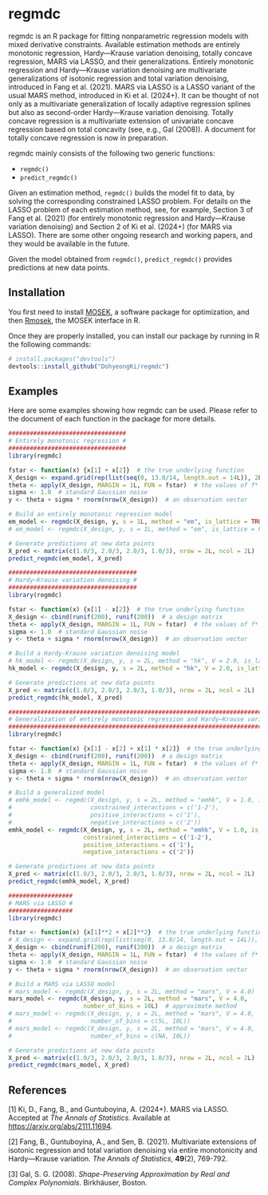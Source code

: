 
<!-- README.md is generated from README.Rmd. Please edit that file -->

# regmdc

<!-- badges: start -->
<!-- badges: end -->

regmdc is an R package for fitting nonparametric regression models with
mixed derivative constraints. Available estimation methods are entirely
monotonic regression, Hardy—Krause variation denoising, totally concave
regression, MARS via LASSO, and their generalizations. Entirely
monotonic regression and Hardy—Krause variation denoising are
multivariate generalizations of isotonic regression and total variation
denoising, introduced in Fang et al. (2021). MARS via LASSO is a LASSO
variant of the usual MARS method, introduced in Ki et al. (2024+). It
can be thought of not only as a multivariate generalization of locally
adaptive regression splines but also as second-order Hardy—Krause
variation denoising. Totally concave regression is a multivariate
extension of univariate concave regression based on total concavity
(see, e.g., Gal (2008)). A document for totally concave regression is
now in preparation.

regmdc mainly consists of the following two generic functions:

- `regmdc()`
- `predict_regmdc()`

Given an estimation method, `regmdc()` builds the model fit to data, by
solving the corresponding constrained LASSO problem. For details on the
LASSO problem of each estimation method, see, for example, Section 3 of
Fang et al. (2021) (for entirely monotonic regression and Hardy—Krause
variation denoising) and Section 2 of Ki et al. (2024+) (for MARS via
LASSO). There are some other ongoing research and working papers, and
they would be available in the future.

Given the model obtained from `regmdc()`, `predict_regmdc()` provides
predictions at new data points.

## Installation

You first need to install
[MOSEK](https://docs.mosek.com/latest/install/installation.html), a
software package for optimization, and then
[Rmosek](https://docs.mosek.com/latest/rmosek/install-interface.html),
the MOSEK interface in R.

Once they are properly installed, you can install our package by running
in R the following commands:

``` r
# install.packages("devtools")
devtools::install_github("DohyeongKi/regmdc")
```

## Examples

Here are some examples showing how regmdc can be used. Please refer to
the document of each function in the package for more details.

``` r
################################# 
# Entirely monotonic regression #
#################################
library(regmdc)

fstar <- function(x) {x[1] + x[2]}  # the true underlying function
X_design <- expand.grid(rep(list(seq(0, 13.0/14, length.out = 14L)), 2L))  # a design matrix
theta <- apply(X_design, MARGIN = 1L, FUN = fstar)  # the values of f* at the design points
sigma <- 1.0  # standard Gaussian noise
y <- theta + sigma * rnorm(nrow(X_design))  # an observation vector

# Build an entirely monotonic regression model
em_model <- regmdc(X_design, y, s = 1L, method = "em", is_lattice = TRUE)
# em_model <- regmdc(X_design, y, s = 1L, method = "em", is_lattice = FALSE)

# Generate predictions at new data points
X_pred <- matrix(c(1.0/3, 2.0/3, 2.0/3, 1.0/3), nrow = 2L, ncol = 2L)
predict_regmdc(em_model, X_pred)
```

``` r
#################################### 
# Hardy—Krause variation denoising #
####################################
library(regmdc)

fstar <- function(x) {x[1] - x[2]}  # the true underlying function
X_design <- cbind(runif(200), runif(200))  # a design matrix
theta <- apply(X_design, MARGIN = 1L, FUN = fstar)  # the values of f* at the design points
sigma <- 1.0  # standard Gaussian noise
y <- theta + sigma * rnorm(nrow(X_design))  # an observation vector

# Build a Hardy-Krause variation denoising model
# hk_model <- regmdc(X_design, y, s = 2L, method = "hk", V = 2.0, is_lattice = TRUE)
hk_model <- regmdc(X_design, y, s = 2L, method = "hk", V = 2.0, is_lattice = FALSE)

# Generate predictions at new data points
X_pred <- matrix(c(1.0/3, 2.0/3, 2.0/3, 1.0/3), nrow = 2L, ncol = 2L)
predict_regmdc(hk_model, X_pred)
```

``` r
######################################################################################## 
# Generalization of entirely monotonic regression and Hardy—Krause variation denoising #
########################################################################################
library(regmdc)

fstar <- function(x) {x[1] - x[2] + x[1] * x[2]}  # the true underlying function
X_design <- cbind(runif(200), runif(200))  # a design matrix
theta <- apply(X_design, MARGIN = 1L, FUN = fstar)  # the values of f* at the design points
sigma <- 1.0  # standard Gaussian noise
y <- theta + sigma * rnorm(nrow(X_design))  # an observation vector

# Build a generalized model
# emhk_model <- regmdc(X_design, y, s = 2L, method = "emhk", V = 1.0, is_lattice = TRUE,
#                      constrained_interactions = c('1-2'),
#                      positive_interactions = c('1'),
#                      negative_interactions = c('2'))
emhk_model <- regmdc(X_design, y, s = 2L, method = "emhk", V = 1.0, is_lattice = FALSE,
                     constrained_interactions = c('1-2'),
                     positive_interactions = c('1'),
                     negative_interactions = c('2'))

# Generate predictions at new data points
X_pred <- matrix(c(1.0/3, 2.0/3, 2.0/3, 1.0/3), nrow = 2L, ncol = 2L)
predict_regmdc(emhk_model, X_pred)
```

``` r
################## 
# MARS via LASSO #
##################
library(regmdc)

fstar <- function(x) {x[1]**2 + x[2]**2}  # the true underlying function
# X_design <- expand.grid(rep(list(seq(0, 13.0/14, length.out = 14L)), 2L))  # a design matrix
X_design <- cbind(runif(200), runif(200))  # a design matrix
theta <- apply(X_design, MARGIN = 1L, FUN = fstar)  # the values of f* at the design points
sigma <- 1.0  # standard Gaussian noise
y <- theta + sigma * rnorm(nrow(X_design))  # an observation vector

# Build a MARS via LASSO model
# mars_model <- regmdc(X_design, y, s = 2L, method = "mars", V = 4.0)  # original method
mars_model <- regmdc(X_design, y, s = 2L, method = "mars", V = 4.0,
                     number_of_bins = 10L)  # approximate method
# mars_model <- regmdc(X_design, y, s = 2L, method = "mars", V = 4.0,
#                      number_of_bins = c(5L, 10L))  
# mars_model <- regmdc(X_design, y, s = 2L, method = "mars", V = 4.0,
#                      number_of_bins = c(NA, 10L))  

# Generate predictions at new data points
X_pred <- matrix(c(1.0/3, 2.0/3, 2.0/3, 1.0/3), nrow = 2L, ncol = 2L)
predict_regmdc(mars_model, X_pred)
```

## References

\[1\] Ki, D., Fang, B., and Guntuboyina, A. (2024+). MARS via LASSO.
Accepted at *The Annals of Statistics*. Available at
<https://arxiv.org/abs/2111.11694>.

\[2\] Fang, B., Guntuboyina, A., and Sen, B. (2021). Multivariate
extensions of isotonic regression and total variation denoising via
entire monotonicity and Hardy—Krause variation. *The Annals of
Statistics*, **49**(2), 769-792.

\[3\] Gal, S. G. (2008). *Shape-Preserving Approximation by Real and
Complex Polynomials*. Birkhäuser, Boston.
